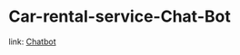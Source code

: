 # Car-rental-service-Chat-Bot
link: [Chatbot](https://bot.dialogflow.com/09df9e51-8f5f-49b9-8e6b-710d383ba1b3)

